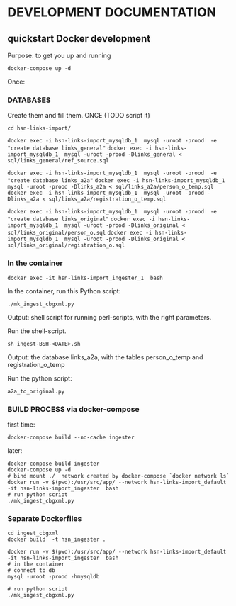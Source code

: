 # DEVELOPMENT DOCUMENTATION

## quickstart Docker development

Purpose: to get you up and running

`docker-compose up -d`

Once:

### DATABASES

Create them and fill them. ONCE (TODO script it)

`cd hsn-links-import/`

`docker exec -i hsn-links-import_mysqldb_1  mysql -uroot -prood  -e "create database links_general"`
`docker exec -i hsn-links-import_mysqldb_1  mysql -uroot -prood -Dlinks_general < sql/links_general/ref_source.sql`

`docker exec -i hsn-links-import_mysqldb_1  mysql -uroot -prood  -e "create database links_a2a"`
`docker exec -i hsn-links-import_mysqldb_1  mysql -uroot -prood -Dlinks_a2a < sql/links_a2a/person_o_temp.sql`
`docker exec -i hsn-links-import_mysqldb_1  mysql -uroot -prood -Dlinks_a2a < sql/links_a2a/registration_o_temp.sql`


`docker exec -i hsn-links-import_mysqldb_1  mysql -uroot -prood  -e "create database links_original"`
`docker exec -i hsn-links-import_mysqldb_1  mysql -uroot -prood -Dlinks_original < sql/links_original/person_o.sql`
`docker exec -i hsn-links-import_mysqldb_1  mysql -uroot -prood -Dlinks_original < sql/links_original/registration_o.sql`

### In the container

`docker exec -it hsn-links-import_ingester_1  bash`

In the container, run this Python script: 

`./mk_ingest_cbgxml.py`

Output: shell script for running perl-scripts, with the right parameters.

Run the shell-script.

`sh ingest-BSH-<DATE>.sh`

Output: the database links_a2a, with the tables person_o_temp and registration_o_temp

Run the python script:

`a2a_to_original.py`


### BUILD PROCESS via docker-compose 


first time:
```
docker-compose build --no-cache ingester
```

later:
```
docker-compose build ingester
docker-compose up -d
# bind mount ./  network created by docker-compose `docker network ls`
docker run -v $(pwd):/usr/src/app/ --network hsn-links-import_default -it hsn-links-import_ingester  bash
# run python script
./mk_ingest_cbgxml.py

```

### Separate Dockerfiles

```
cd ingest_cbgxml
docker build  -t hsn_ingester .

docker run -v $(pwd):/usr/src/app/ --network hsn-links-import_default -it hsn-links-import_ingester  bash
# in the container
# connect to db
mysql -uroot -prood -hmysqldb 

# run python script
./mk_ingest_cbgxml.py

```
